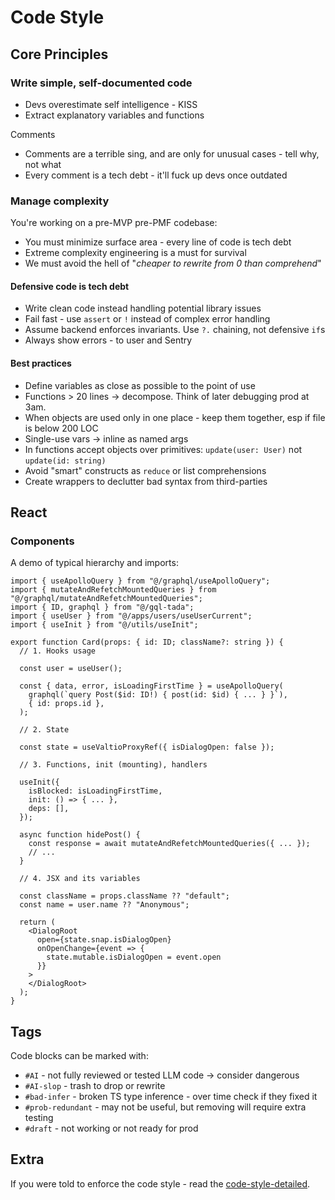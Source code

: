 # Code Style

## Core Principles

### Write simple, self-documented code

- Devs overestimate self intelligence - KISS
- Extract explanatory variables and functions

Comments
- Comments are a terrible sing, and are only for unusual cases - tell why, not what
- Every comment is a tech debt - it'll fuck up devs once outdated

### Manage complexity

You're working on a pre-MVP pre-PMF codebase:
- You must minimize surface area - every line of code is tech debt
- Extreme complexity engineering is a must for survival
- We must avoid the hell of "*cheaper to rewrite from 0 than comprehend*"

#### Defensive code is tech debt

- Write clean code instead handling potential library issues
- Fail fast - use `assert` or `!` instead of complex error handling
- Assume backend enforces invariants. Use `?.` chaining, not defensive `if`s
- Always show errors - to user and Sentry

#### Best practices

- Define variables as close as possible to the point of use
- Functions > 20 lines → decompose. Think of later debugging prod at 3am.
- When objects are used only in one place - keep them together, esp if file is below 200 LOC
- Single-use vars → inline as named args
- In functions accept objects over primitives: `update(user: User)` not `update(id: string)`
- Avoid "smart" constructs as `reduce` or list comprehensions 
- Create wrappers to declutter bad syntax from third-parties

## React

### Components

A demo of typical hierarchy and imports:
```tsx
import { useApolloQuery } from "@/graphql/useApolloQuery";
import { mutateAndRefetchMountedQueries } from "@/graphql/mutateAndRefetchMountedQueries";
import { ID, graphql } from "@/gql-tada";
import { useUser } from "@/apps/users/useUserCurrent";
import { useInit } from "@/utils/useInit";

export function Card(props: { id: ID; className?: string }) {
  // 1. Hooks usage

  const user = useUser();

  const { data, error, isLoadingFirstTime } = useApolloQuery(
    graphql(`query Post($id: ID!) { post(id: $id) { ... } }`),
    { id: props.id },
  );

  // 2. State

  const state = useValtioProxyRef({ isDialogOpen: false });

  // 3. Functions, init (mounting), handlers

  useInit({
    isBlocked: isLoadingFirstTime,
    init: () => { ... },
    deps: [],
  });

  async function hidePost() {
    const response = await mutateAndRefetchMountedQueries({ ... });
    // ...
  }

  // 4. JSX and its variables

  const className = props.className ?? "default";
  const name = user.name ?? "Anonymous";

  return (
    <DialogRoot
      open={state.snap.isDialogOpen}
      onOpenChange={event => {
        state.mutable.isDialogOpen = event.open
      }}
    >
    </DialogRoot>
  );
}
```

## Tags

Code blocks can be marked with:
- `#AI` - not fully reviewed or tested LLM code → consider dangerous
- `#AI-slop` - trash to drop or rewrite
- `#bad-infer` - broken TS type inference - over time check if they fixed it
- `#prob-redundant` - may not be useful, but removing will require extra testing
- `#draft` - not working or not ready for prod

## Extra

If you were told to enforce the code style - read the [code-style-detailed](/docs/code-style-detailed.md).
